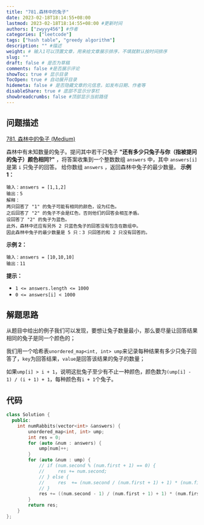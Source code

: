 ```yaml
---
title: "781.森林中的兔子"
date: 2023-02-18T18:14:55+08:00
lastmod: 2023-02-18T18:14:55+08:00 #更新时间
authors: ["zwyyy456"] #作者
categories: ["leetcode"]
tags: ["hash table", "greedy algorithm"]
description: "" #描述
weight: # 输入1可以顶置文章，用来给文章展示排序，不填就默认按时间排序
slug: ""
draft: false # 是否为草稿
comments: false #是否展示评论
showToc: true # 显示目录
TocOpen: true # 自动展开目录
hidemeta: false # 是否隐藏文章的元信息，如发布日期、作者等
disableShare: true # 底部不显示分享栏
showbreadcrumbs: false #顶部显示当前路径
---
```

## 问题描述
[781. 森林中的兔子 (Medium)](https://leetcode.cn/problems/rabbits-in-forest/)

森林中有未知数量的兔子。提问其中若干只兔子 **"还有多少只兔子与你（指被提问的兔子）颜色相同?"**
，将答案收集到一个整数数组 `answers` 中，其中 `answers[i]` 是第 `i` 只兔子的回答。
给你数组 `answers` ，返回森林中兔子的最少数量。
**示例 1：**
```
输入：answers = [1,1,2]
输出：5
解释：
两只回答了 "1" 的兔子可能有相同的颜色，设为红色。
之后回答了 "2" 的兔子不会是红色，否则他们的回答会相互矛盾。
设回答了 "2" 的兔子为蓝色。
此外，森林中还应有另外 2 只蓝色兔子的回答没有包含在数组中。
因此森林中兔子的最少数量是 5 只：3 只回答的和 2 只没有回答的。
```
**示例 2：**
```
输入：answers = [10,10,10]
输出：11
```
**提示：**
- `1 <= answers.length <= 1000`
- `0 <= answers[i] < 1000`

## 解题思路
从题目中给出的例子我们可以发现，要想让兔子数量最小，那么要尽量让回答结果相同的兔子是同一个颜色的；

我们用一个哈希表`unordered_map<int, int> ump`来记录每种结果有多少只兔子回答了，`key`为回答结果，`value`是回答该结果的兔子的数量；

如果`ump[i] > i + 1`，说明这批兔子至少有不止一种颜色，颜色数为`(ump[i] - 1) / (i + 1) + 1`，每种颜色有`i + 1`个兔子。

## 代码
```cpp
class Solution {
  public:
    int numRabbits(vector<int> &answers) {
        unordered_map<int, int> ump;
        int res = 0;
        for (auto &num : answers) {
            ump[num]++;
        }
        for (auto &num : ump) {
            // if (num.second % (num.first + 1) == 0) {
            //     res += num.second;
            // } else {
            //     res  += (num.second / (num.first + 1) + 1) * (num.first + 1);
            // }
            res += ((num.second - 1) / (num.first + 1) + 1) * (num.first + 1);
        }
        return res;
    }
};
```
